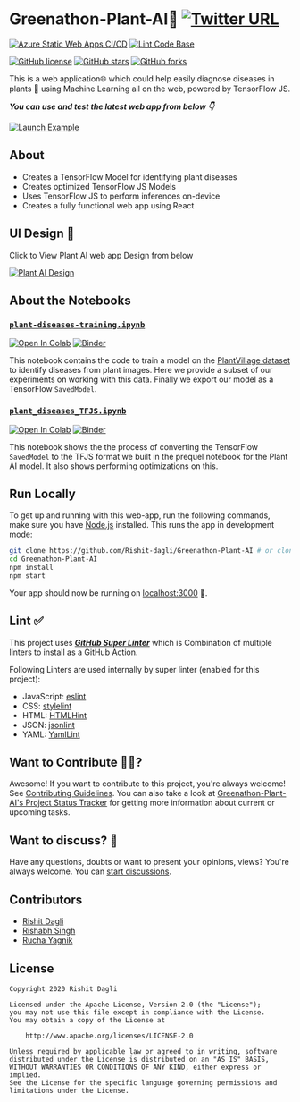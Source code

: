 # Greenathon-Plant-AI🌱 [![Twitter URL](https://img.shields.io/twitter/url?style=social&url=https%3A%2F%2Fgithub.com%2FRishit-dagli%2FGreenathon-Plant-AI)](https://twitter.com/intent/tweet?text=Wow:&url=https%3A%2F%2Fgithub.com%2FRishit-dagli%2FGreenathon-Plant-AI)

[![Azure Static Web Apps CI/CD](https://github.com/Rishit-dagli/Greenathon-Plant-AI/actions/workflows/azure-static-web-apps-mango-forest-0c00d3400.yml/badge.svg)](https://github.com/Rishit-dagli/Greenathon-Plant-AI/actions/workflows/azure-static-web-apps-mango-forest-0c00d3400.yml)
[![Lint Code Base](https://github.com/Rishit-dagli/Greenathon-Plant-AI/actions/workflows/linter.yml/badge.svg)](https://github.com/Rishit-dagli/Greenathon-Plant-AI/actions/workflows/linter.yml)

[![GitHub license](https://img.shields.io/badge/License-Apache%202.0-blue.svg)](LICENSE)
[![GitHub stars](https://img.shields.io/github/stars/Rishit-dagli/Greenathon-Plant-AI?style=social)](https://github.com/Rishit-dagli/Greenathon-Plant-AI/stargazers)
[![GitHub forks](https://img.shields.io/github/forks/Rishit-dagli/Greenathon-Plant-AI?style=social)](https://github.com/Rishit-dagli/Greenathon-Plant-AI/network/members)

This is a web application🌐 which could help easily diagnose diseases in plants
🌱 using Machine Learning all on the web, powered by TensorFlow JS. 

***You can use and test the latest web app from below 👇***

[![Launch Example](https://img.shields.io/badge/launch-example-red?style=for-the-badge&logo=google-chrome)](http://www.plant-ai.tech/)

## About

- Creates a TensorFlow Model for identifying plant diseases
- Creates optimized TensorFlow JS Models
- Uses TensorFlow JS to perform inferences on-device
- Creates a fully functional web app using React

## UI Design 🎨

Click to View Plant AI web app Design from below

[![Plant AI Design](https://img.shields.io/badge/PlantAI-FIGMA-black.svg?style=for-the-badge&logo=figma)](https://www.figma.com/file/RbfBDLPgNNTtLp5xmvJEEH/Plant-AI-Hackathon-Website)

## About the Notebooks

### [`plant-diseases-training.ipynb`](notebooks/plant-diseases-training.ipynb)
[![Open In Colab](https://colab.research.google.com/assets/colab-badge.svg)](https://colab.research.google.com/github/Rishit-dagli/Greenathon-Plant-AI/blob/main/notebooks/plant-diseases-training.ipynb)
[![Binder](https://mybinder.org/badge_logo.svg)](https://mybinder.org/v2/gh/Rishit-dagli/Greenathon-Plant-AI/HEAD?filepath=notebooks%2Fplant-diseases-training.ipynb)

This notebook contains the code to train a model on the [PlantVillage dataset](http://arxiv.org/abs/1511.08060)
to identify diseases from plant images. Here we provide a subset of our 
experiments on working with this data. Finally we export our model as a 
TensorFlow `SavedModel`.

### [`plant_diseases_TFJS.ipynb`](notebooks/plant_diseases_TFJS.ipynb)
[![Open In Colab](https://colab.research.google.com/assets/colab-badge.svg)](https://colab.research.google.com/github/Rishit-dagli/Greenathon-Plant-AI/blob/main/notebooks/plant_diseases_TFJS.ipynb)
[![Binder](https://mybinder.org/badge_logo.svg)](https://mybinder.org/v2/gh/Rishit-dagli/Greenathon-Plant-AI/HEAD?filepath=notebooks%2Fplant_diseases_TFJS.ipynb)

This notebook shows the the process of converting the TensorFlow `SavedModel` 
to the TFJS format we built in the prequel notebook for the Plant AI model. It 
also shows performing optimizations on this.

## Run Locally

To get up and running with this web-app, run the following commands, make sure 
you have [Node.js](http://nodejs.org/) installed. This runs the app in 
development mode:

```sh
git clone https://github.com/Rishit-dagli/Greenathon-Plant-AI # or clone your own fork
cd Greenathon-Plant-AI
npm install
npm start
```

Your app should now be running on [localhost:3000](http://localhost:3000) :rocket:.

## Lint ✅
This project uses [***GitHub Super Linter***](https://github.com/github/super-linter) which is Combination of multiple linters to install as a GitHub Action.

Following Linters are used internally by super linter (enabled for this project):
- JavaScript: [eslint](https://eslint.org/)
- CSS: [stylelint](https://stylelint.io/)
- HTML: [HTMLHint](https://github.com/htmlhint/HTMLHint)
- JSON: [jsonlint](https://github.com/zaach/jsonlint)
- YAML: [YamlLint](https://github.com/adrienverge/yamllint)

## Want to Contribute 🙋‍♂️?

Awesome! If you want to contribute to this project, you're always welcome! See [Contributing Guidelines](CONTRIBUTING.md). You can also take a look at [Greenathon-Plant-AI's Project Status Tracker](https://github.com/Rishit-dagli/Greenathon-Plant-AI/projects/1) for getting more information about current or upcoming tasks.

## Want to discuss? 💬

Have any questions, doubts or want to present your opinions, views? You're always welcome. You can [start discussions](https://github.com/Rishit-dagli/Greenathon-Plant-AI/discussions).

## Contributors

- [Rishit Dagli](https://github.com/Rishit-dagli)
- [Rishabh Singh](https://github.com/mindninjaX)
- [Rucha Yagnik](https://github.com/RuchaYagnik)

## License

```
Copyright 2020 Rishit Dagli

Licensed under the Apache License, Version 2.0 (the "License");
you may not use this file except in compliance with the License.
You may obtain a copy of the License at

    http://www.apache.org/licenses/LICENSE-2.0

Unless required by applicable law or agreed to in writing, software
distributed under the License is distributed on an "AS IS" BASIS,
WITHOUT WARRANTIES OR CONDITIONS OF ANY KIND, either express or implied.
See the License for the specific language governing permissions and
limitations under the License.
```

